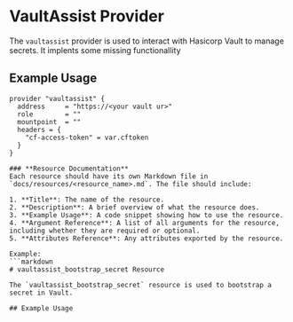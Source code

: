 # VaultAssist Provider

The `vaultassist` provider is used to interact with Hasicorp Vault to manage secrets. It implents some missing functionallity 

## Example Usage

```hcl
provider "vaultassist" {
  address     = "https://<your vault ur>"
  role        = ""
  mountpoint  = ""
  headers = {
    "cf-access-token" = var.cftoken
  }
}

### **Resource Documentation**
Each resource should have its own Markdown file in `docs/resources/<resource_name>.md`. The file should include:

1. **Title**: The name of the resource.
2. **Description**: A brief overview of what the resource does.
3. **Example Usage**: A code snippet showing how to use the resource.
4. **Argument Reference**: A list of all arguments for the resource, including whether they are required or optional.
5. **Attributes Reference**: Any attributes exported by the resource.

Example:
```markdown
# vaultassist_bootstrap_secret Resource

The `vaultassist_bootstrap_secret` resource is used to bootstrap a secret in Vault.

## Example Usage

